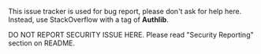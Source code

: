 This issue tracker is used for bug report, please don't ask for help here.
Instead, use StackOverflow with a tag of **Authlib**.

DO NOT REPORT SECURITY ISSUE HERE. Please read "Security Reporting" section
on README.
